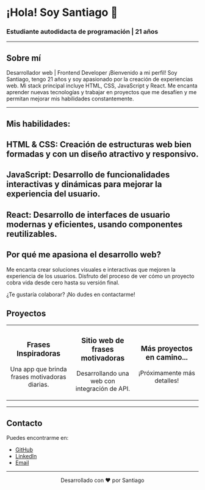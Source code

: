 # ¡Hola! Soy Santiago 👋

### Estudiante autodidacta de programación | 21 años

---

## Sobre mí
Desarrollador web | Frontend Developer
¡Bienvenido a mi perfil! Soy Santiago, tengo 21 años y soy apasionado por la creación de experiencias web. Mi stack principal incluye HTML, CSS, JavaScript y React. Me encanta aprender nuevas tecnologías y trabajar en proyectos que me desafíen y me permitan mejorar mis habilidades constantemente.

---

## Mis habilidades:
HTML & CSS: Creación de estructuras web bien formadas y con un diseño atractivo y responsivo.
--
JavaScript: Desarrollo de funcionalidades interactivas y dinámicas para mejorar la experiencia del usuario.
--
React: Desarrollo de interfaces de usuario modernas y eficientes, usando componentes reutilizables.
---

## Por qué me apasiona el desarrollo web?
Me encanta crear soluciones visuales e interactivas que mejoren la experiencia de los usuarios. Disfruto del proceso de ver cómo un proyecto cobra vida desde cero hasta su versión final.

¿Te gustaría colaborar? ¡No dudes en contactarme!

## Proyectos

<div align="center">
  <table>
    <tr>
      <td align="center" width="250px">
        <h3>Frases Inspiradoras</h3>
        <p>Una app que brinda frases motivadoras diarias.</p>
      </td>
      <td align="center" width="250px">
        <h3>Sitio web de frases motivadoras</h3>
        <p>Desarrollando una web con integración de API.</p>
      </td>
      <td align="center" width="250px">
        <h3>Más proyectos en camino...</h3>
        <p>¡Próximamente más detalles!</p>
      </td>
    </tr>
  </table>
</div>

---

## Contacto
Puedes encontrarme en:

- [GitHub](https://github.com/tu-usuario)
- [LinkedIn](https://linkedin.com/in/tu-usuario)
- [Email](mailto:tu-email@example.com)

---

<p align="center">Desarrollado con ❤️ por Santiago</p>
